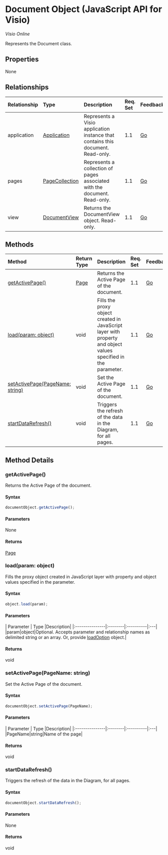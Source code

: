 # Document Object (JavaScript API for Visio)

_Visio Online_

Represents the Document class.

## Properties

None

## Relationships
| Relationship | Type	|Description| Req. Set| Feedback|
|:---------------|:--------|:----------|:----|:---|
|application|[Application](application.md)|Represents a Visio application instance that contains this document. Read-only.|1.1|[Go](https://github.com/OfficeDev/office-js-docs/issues/new?title=Visio-document-application)|
|pages|[PageCollection](pagecollection.md)|Represents a collection of pages associated with the document. Read-only.|1.1|[Go](https://github.com/OfficeDev/office-js-docs/issues/new?title=Visio-document-pages)|
|view|[DocumentView](documentview.md)|Returns the DocumentView object. Read-only.|1.1|[Go](https://github.com/OfficeDev/office-js-docs/issues/new?title=Visio-document-view)|

## Methods

| Method		   | Return Type	|Description| Req. Set| Feedback|
|:---------------|:--------|:----------|:----|:---|
|[getActivePage()](#getactivepage)|[Page](page.md)|Returns the Active Page of the document.|1.1|[Go](https://github.com/OfficeDev/office-js-docs/issues/new?title=Visio-document-getActivePage)|
|[load(param: object)](#loadparam-object)|void|Fills the proxy object created in JavaScript layer with property and object values specified in the parameter.|1.1|[Go](https://github.com/OfficeDev/office-js-docs/issues/new?title=Visio-document-load)|
|[setActivePage(PageName: string)](#setactivepagepagename-string)|void|Set the Active Page of the document.|1.1|[Go](https://github.com/OfficeDev/office-js-docs/issues/new?title=Visio-document-setActivePage)|
|[startDataRefresh()](#startdatarefresh)|void|Triggers the refresh of the data in the Diagram, for all pages.|1.1|[Go](https://github.com/OfficeDev/office-js-docs/issues/new?title=Visio-document-startDataRefresh)|

## Method Details


### getActivePage()
Returns the Active Page of the document.

#### Syntax
```js
documentObject.getActivePage();
```

#### Parameters
None

#### Returns
[Page](page.md)

### load(param: object)
Fills the proxy object created in JavaScript layer with property and object values specified in the parameter.

#### Syntax
```js
object.load(param);
```

#### Parameters
| Parameter	   | Type	|Description|
|:---------------|:--------|:----------|:---|
|param|object|Optional. Accepts parameter and relationship names as delimited string or an array. Or, provide [loadOption](loadoption.md) object.|

#### Returns
void

### setActivePage(PageName: string)
Set the Active Page of the document.

#### Syntax
```js
documentObject.setActivePage(PageName);
```

#### Parameters
| Parameter	   | Type	|Description|
|:---------------|:--------|:----------|:---|
|PageName|string|Name of the page|

#### Returns
void

### startDataRefresh()
Triggers the refresh of the data in the Diagram, for all pages.

#### Syntax
```js
documentObject.startDataRefresh();
```

#### Parameters
None

#### Returns
void
